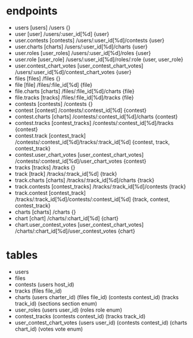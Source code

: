 # endpoints
- users [users] /users {}
- user [user] /users/:user_id[%d] {user}
- user.contests [contests] /users/:user_id[%d]/contests {user}
- user.charts [charts] /users/:user_id[%d]/charts {user}
- user.roles [user_roles] /users/:user_id[%d]/roles {user}
- user.role [user_role] /users/:user_id[%d]/roles/:role {user, user_role}
- user.contest_chart_votes [user_contest_chart_votes] /users/:user_id[%d]/contest_chart_votes {user}
- files [files] /files {}
- file [file] /files/:file_id[%d] {file}
- file.charts [charts] /files/:file_id[%d]/charts {file}
- file.tracks [tracks] /files/:file_id[%d]/tracks {file}
- contests [contests] /contests {}
- contest [contest] /contests/:contest_id[%d] {contest}
- contest.charts [charts] /contests/:contest_id[%d]/charts {contest}
- contest.tracks [contest_tracks] /contests/:contest_id[%d]/tracks {contest}
- contest.track [contest_track] /contests/:contest_id[%d]/tracks/:track_id[%d] {contest, track, contest_track}
- contest.user_chart_votes [user_contest_chart_votes] /contests/:contest_id[%d]/user_chart_votes {contest}
- tracks [tracks] /tracks {}
- track [track] /tracks/:track_id[%d] {track}
- track.charts [charts] /tracks/:track_id[%d]/charts {track}
- track.contests [contest_tracks] /tracks/:track_id[%d]/contests {track}
- track.contest [contest_track] /tracks/:track_id[%d]/contests/:contest_id[%d] {track, contest, contest_track}
- charts [charts] /charts {}
- chart [chart] /charts/:chart_id[%d] {chart}
- chart.user_contest_votes [user_contest_chart_votes] /charts/:chart_id[%d]/user_contest_votes {chart}

# tables
- users 
- files 
- contests (users host_id)
- tracks (files file_id)
- charts (users charter_id) (files file_id) (contests contest_id) (tracks track_id) (sections section enum)
- user_roles (users user_id) (roles role enum)
- contest_tracks (contests contest_id) (tracks track_id)
- user_contest_chart_votes (users user_id) (contests contest_id) (charts chart_id) (votes vote enum)